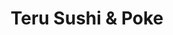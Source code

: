 ---
layout: place
title: "Teru Sushi & Poke"
permalink: /maryland/baltimore/teru-sushi-poke.html
stateAbbr: MD
stateName: Maryland
cityName: Baltimore
seo:
  name: "Teru Sushi & Poke"
  type: Restaurant
  links: https://www.teru-sushi.com/
description: "Teru Sushi & Poke serves delicious sushi in Baltimore, Maryland. Try fresh Japanese dishes for a great dining experience. Available for takeout, delivery, lunch, and dinner."
place_id: ChIJyd1sz4sFyIkRpIEV24MjC6k
photos:
  - name: >-
      places/ChIJyd1sz4sFyIkRpIEV24MjC6k/photos/AeeoHcL4TROSraNDPaSfLlNnzJO55ufdmhsf9b4vFPE0ZSU4ux6qtYN-dvFQkJjWXA33Sj4MTSIDnVHOhr5QZXWS8Wx3fRqwa3P_pDNJRGzGdhP4RHWnspl1Lj14dSs15NYLSDkb5fYWeCODrmyOYln9TrXC4j0j0VjclhBKKAuclCxyqxbJlfu7w0M6jylXOwuPsxVHPS8uZqFf4AplRn2e-ufOG_nCqG3vSENxb7jC5UxAHrsqYbHPCRnAob27SacNg4fxscxNBMVTxeQXflqEiUYzup7kVLtOzBTdCJuWW4vQcg
    widthPx: 4032
    heightPx: 3024
    authorAttributions:
      - displayName: Teru Sushi & Poke
        uri: https://maps.google.com/maps/contrib/103243635975760545801
        photoUri: >-
          https://lh3.googleusercontent.com/a/ACg8ocJ6b8-Qmv0sRQKMf0xh3YrA7CaINKOiir3KCZzxe2bfIO8CNA=s100-p-k-no-mo
    flagContentUri: >-
      https://www.google.com/local/imagery/report/?cb_client=maps_api_places.places_api&image_key=!1e10!2sAF1QipNIimzgcBysnKdqj8eHDr05_I5gDTLOKEFqdMfC&hl=en-US
    googleMapsUri: >-
      https://www.google.com/maps/place//data=!3m4!1e2!3m2!1sAF1QipNIimzgcBysnKdqj8eHDr05_I5gDTLOKEFqdMfC!2e10!4m2!3m1!1s0x89c8058bcf6cddc9:0xa90b2383db1581a4
  - name: >-
      places/ChIJyd1sz4sFyIkRpIEV24MjC6k/photos/AeeoHcKazfW5Ab9vhJVbvAbHb_HbLpXWb0Ni-Ie6-oU-CT8kXRPWRabSstFHMC1twIMMcyBc4zPQdGi-yGuz5qfz5yJ1XoxDrn4QvmWOy15DVg6u-s0CPGF6AVelXaTAjfieT9X1jG2IQll4K4RKoav24OOZyv1yf2MKu0HejNpdgWVEEN6VHSItnQZgJiwV-Y22wL8sE9HQyAud4NqwDx-UPC74wexfxS1tZxuzvUnU_qq6mYG5KB7VWf_OCzdzB8RbBd5c7g3Hb-9E91Cjgdmna5ri_MRj2zYN_FTEuHpJYFiWJS9iYjyxNfH8ccyGnH7V56f5axwvIUrbC6H5sAL2VUwrRZcuZUirhsJGEEy1-xEmJMCzVNQA76PT6Vsko0its3O4x4kjs_HV7TybKVX7Telbpvv22FYEMTzUZvg9Ps4B_BfXqvIE3sMe9pQPU0BO
    widthPx: 4000
    heightPx: 2252
    authorAttributions:
      - displayName: roxboxable
        uri: https://maps.google.com/maps/contrib/109748528131539701168
        photoUri: >-
          https://lh3.googleusercontent.com/a-/ALV-UjWFI2TMQVJUkwDAvVgarqf7FOlC6oN-VhHkIw-NJqENgfh3KaA=s100-p-k-no-mo
    flagContentUri: >-
      https://www.google.com/local/imagery/report/?cb_client=maps_api_places.places_api&image_key=!1e10!2sCIABIhADycKznABHd2f2ql4ACIWj&hl=en-US
    googleMapsUri: >-
      https://www.google.com/maps/place//data=!3m4!1e2!3m2!1sCIABIhADycKznABHd2f2ql4ACIWj!2e10!4m2!3m1!1s0x89c8058bcf6cddc9:0xa90b2383db1581a4
  - name: >-
      places/ChIJyd1sz4sFyIkRpIEV24MjC6k/photos/AeeoHcJPrla4jnYcTDxdCQT4VBvHrDcZneJXZpZ4AtiuDWhAwJV6bnBQuRGttypXJEsWbNG1n8nj8YP3DOxgflpnp7C28NYgNkZ619Z7knIGVQqANmWtL371DBCVOg4NEhtS1p-ZIKDtFO60DC72woRb38ANZgNyYmWUQV63sS-QXn3585bw-qtVLydHijBRCUMuZOOnSRY3XJX4CTy76viZ7iCa3urWa4kY793VfQy4iEYAXQYIOVgD40-hoBOFJfOt18liaRmntHnT06aLQVOpQc9Rde-jpzLJhsTSBWEunNu-CA
    widthPx: 4032
    heightPx: 3024
    authorAttributions:
      - displayName: Teru Sushi & Poke
        uri: https://maps.google.com/maps/contrib/103243635975760545801
        photoUri: >-
          https://lh3.googleusercontent.com/a/ACg8ocJ6b8-Qmv0sRQKMf0xh3YrA7CaINKOiir3KCZzxe2bfIO8CNA=s100-p-k-no-mo
    flagContentUri: >-
      https://www.google.com/local/imagery/report/?cb_client=maps_api_places.places_api&image_key=!1e10!2sAF1QipNmXjXSx0yrnWKVozw6hImA9INFiSBXV-28Fnw4&hl=en-US
    googleMapsUri: >-
      https://www.google.com/maps/place//data=!3m4!1e2!3m2!1sAF1QipNmXjXSx0yrnWKVozw6hImA9INFiSBXV-28Fnw4!2e10!4m2!3m1!1s0x89c8058bcf6cddc9:0xa90b2383db1581a4
  - name: >-
      places/ChIJyd1sz4sFyIkRpIEV24MjC6k/photos/AeeoHcJhoQgQsu2yrDYOXwkoQ87LrqeFCDeXGBgoDzuayJUnA9gAX9knl5X32CKJE4h_Pd1vc2bd_5_MWGrrKg6T4VS8c5Hdr8EeAs6JnqM8BrSqbOlsojcCidkAPv5V131zcED-dVtlwZ1SbrztSLe39K79wztPPGt198_qu30aI41vsSnKQvUmPOQOItHnSxrwBo5FV8WKfub2uhJcFIArWmCzS4OoK0oHIE6VcCjfuwIOziZRfARuIdNpf-hTB4GV6ePNyeaKqoQF7M6Oaoo6Jq-Ugjl23GnpnywiezxE-MdPbA
    widthPx: 1284
    heightPx: 982
    authorAttributions:
      - displayName: Teru Sushi & Poke
        uri: https://maps.google.com/maps/contrib/103243635975760545801
        photoUri: >-
          https://lh3.googleusercontent.com/a/ACg8ocJ6b8-Qmv0sRQKMf0xh3YrA7CaINKOiir3KCZzxe2bfIO8CNA=s100-p-k-no-mo
    flagContentUri: >-
      https://www.google.com/local/imagery/report/?cb_client=maps_api_places.places_api&image_key=!1e10!2sAF1QipM62m8KC6OnizT-pnCKFjUPWM1b-P0Uu-hNSgcW&hl=en-US
    googleMapsUri: >-
      https://www.google.com/maps/place//data=!3m4!1e2!3m2!1sAF1QipM62m8KC6OnizT-pnCKFjUPWM1b-P0Uu-hNSgcW!2e10!4m2!3m1!1s0x89c8058bcf6cddc9:0xa90b2383db1581a4
  - name: >-
      places/ChIJyd1sz4sFyIkRpIEV24MjC6k/photos/AeeoHcL7OQxd2v5dB8v-5AKecLZBtettCL5jhgng6c8UbuDiXuOBTXgPwJKV9zOOI5PSqerPsc0vRFnqNrmAKrZ07JO4NICRc4YeiPh8Kw4FC0fmeHAkSSB41_kOYTNCRFR5yP6_9g8tA3oDQxHljQfqBEIPnfaO2zsJ16vQyeKlO8sLr8uWxlOibahEdgpr80yiO3aSNmvyOQQ84PIs1EIZO_xbvEivDH0RuZtCzCULysN7PCql4ryLcJFgBC4Gl3GWcr6jo4V8AMX_e7FNpL39zkuS6EfcgLgXRvmE2RjlNBOHunUNBMZY2JH3w07DR-AHQnQFVFyo27yNJMnxBczI7SHArlDvhDisMjtzNtaEa4ioLswo44XWQA_4-2vDdZX7S3yj-Zied8fr9QWXV0uLRbJIrygGxhJMdFqU5p-kiMTL2kg
    widthPx: 4032
    heightPx: 3024
    authorAttributions:
      - displayName: Daniel Lee
        uri: https://maps.google.com/maps/contrib/114850009059002449783
        photoUri: >-
          https://lh3.googleusercontent.com/a/ACg8ocIMf6BV8Qrni5OSlJAEEgIBXIPR-kbfoMtfovZMzYr__wXCdg=s100-p-k-no-mo
    flagContentUri: >-
      https://www.google.com/local/imagery/report/?cb_client=maps_api_places.places_api&image_key=!1e10!2sCIHM0ogKEICAgIDX5tbr_gE&hl=en-US
    googleMapsUri: >-
      https://www.google.com/maps/place//data=!3m4!1e2!3m2!1sCIHM0ogKEICAgIDX5tbr_gE!2e10!4m2!3m1!1s0x89c8058bcf6cddc9:0xa90b2383db1581a4
  - name: >-
      places/ChIJyd1sz4sFyIkRpIEV24MjC6k/photos/AeeoHcKn2E4QXo86V5FznfTwK3MY6wDMnH2ngxAkzSLRZ8g8t_HSyphNo4K528lI68TLDFhGjtajjpadaLUMQN3RorooTXHnhJ6vhiTxl0YWbOpjpmE15l9rgMp7frSKKJop2GINJlcLs_7voXyqwENmuARjZNqAJu5tgyrbUkIajgNdLwv3uW_VWfbxaFZDmo6Kurzv0MrSeoGIsiD_t42l6QEh1C7mzDn_6Tn9rGtHsl7EJclLVBpI2pIogWbI6WypHFtCuGCvKJ5Lt0l9soJ6uvQSYZzAG-aVRpTxyr40eKx3ijhJ3By0yjlGBq-6OG7srmAsSkWpVRsYHtPnN1bazJ6Mm1f0_3FlhoD8zolwMlWft85uaFzyWTQbRBtyFxB7sQw9Cwgzpac1qzMvP26fNjtHxfS2GCvDWl61huqdAXAm716utBhh1YsCvae5Lg
    widthPx: 4030
    heightPx: 3022
    authorAttributions:
      - displayName: Sutreechai Boonwang
        uri: https://maps.google.com/maps/contrib/101719642693370525049
        photoUri: >-
          https://lh3.googleusercontent.com/a-/ALV-UjWg57wPFr0RCAMiKLCxiaB7iSRB0dgWMk4g1zI_edSPYOMZpsVR=s100-p-k-no-mo
    flagContentUri: >-
      https://www.google.com/local/imagery/report/?cb_client=maps_api_places.places_api&image_key=!1e10!2sCIABIhAA3ireqT2awWecDpcAByoN&hl=en-US
    googleMapsUri: >-
      https://www.google.com/maps/place//data=!3m4!1e2!3m2!1sCIABIhAA3ireqT2awWecDpcAByoN!2e10!4m2!3m1!1s0x89c8058bcf6cddc9:0xa90b2383db1581a4
  - name: >-
      places/ChIJyd1sz4sFyIkRpIEV24MjC6k/photos/AeeoHcI14HmV7LjsFSBLjejlfhiXPwyAESx5SckYO5Z3YgBC_KzPA47w61w08LNu4xyPNj6eEXMTuuvSumwyzlyTubi0LQo8d8Qed2x2jCdWXZW0TDDOAJQ4S_dHSgKkWphVCtikuswfIgtde73UhyqAK7fZLi6YTfoLHfZQbOz-_QKrUX6V4ZimJJv2LYuD0W9QKwfx0_6IkrPz_m-4TDHkyMjAHP7G_slK0yPtg607XHlmv9PeJ-8vl9uJDiwpgrK0zEwCOXcBbUT2-Fa_cgFiOH7wapVv7xdhrEsGB3_Bsc5EZg
    widthPx: 1620
    heightPx: 2025
    authorAttributions:
      - displayName: Teru Sushi & Poke
        uri: https://maps.google.com/maps/contrib/103243635975760545801
        photoUri: >-
          https://lh3.googleusercontent.com/a/ACg8ocJ6b8-Qmv0sRQKMf0xh3YrA7CaINKOiir3KCZzxe2bfIO8CNA=s100-p-k-no-mo
    flagContentUri: >-
      https://www.google.com/local/imagery/report/?cb_client=maps_api_places.places_api&image_key=!1e10!2sAF1QipNVHS813yGMs7Kbq3QjIvRJseHLwMpEbuG-Oy_k&hl=en-US
    googleMapsUri: >-
      https://www.google.com/maps/place//data=!3m4!1e2!3m2!1sAF1QipNVHS813yGMs7Kbq3QjIvRJseHLwMpEbuG-Oy_k!2e10!4m2!3m1!1s0x89c8058bcf6cddc9:0xa90b2383db1581a4
  - name: >-
      places/ChIJyd1sz4sFyIkRpIEV24MjC6k/photos/AeeoHcI9S50GAtlbmf2ZAr7bFbZMJCb7pdlUOiQTAfCCbyD8FQr0D44MJK8M1wlZbUw9nPK0kJUQeUNEfmKt_0rT5_0ltq_jgLU1-IUGd6y86r8Byktp_SX7Yx3ZaTeLQe0whM1FxGitasLeuETTZMPn8I0gjtX7705ENA042f8_WucGPhOg0nnr_luam8Z_TeLSzE5DKtgBfpwIT7I4bRodk5LDOV92zQHa9aYJz1WWypKjec-B_WZ3liw3nAM14SaKJv8TdrTVV4-DJPbKhMI9mz-KjH9ajnOrGmiyd43931ud8yKYwRBFx8Ww_2DCRCrb2aP02WfPTzdKMKK3ktjE7jSNQC_GnpD25aeYWuvC6tENCcyEx0EiMF6Q31W9TnVH_Rzusjtojehy6HOSP4EPYdx2yy6Y9ZX8CleF-ilPiEisDqW1bjoiGZuWcWDXuY18
    widthPx: 4031
    heightPx: 3023
    authorAttributions:
      - displayName: Sutreechai Boonwang
        uri: https://maps.google.com/maps/contrib/101719642693370525049
        photoUri: >-
          https://lh3.googleusercontent.com/a-/ALV-UjWg57wPFr0RCAMiKLCxiaB7iSRB0dgWMk4g1zI_edSPYOMZpsVR=s100-p-k-no-mo
    flagContentUri: >-
      https://www.google.com/local/imagery/report/?cb_client=maps_api_places.places_api&image_key=!1e10!2sCIABIhADydmY9iNXCWecDpkABRRf&hl=en-US
    googleMapsUri: >-
      https://www.google.com/maps/place//data=!3m4!1e2!3m2!1sCIABIhADydmY9iNXCWecDpkABRRf!2e10!4m2!3m1!1s0x89c8058bcf6cddc9:0xa90b2383db1581a4
  - name: >-
      places/ChIJyd1sz4sFyIkRpIEV24MjC6k/photos/AeeoHcJ9iZNwJcWQIdnd3NnKJTxuIgg5r8yx17BVxyJIyaRCKjhUU3XkP26H8MFakA5FBXaY66-pdysIifieImgpw0tVrwe2JD_LHXJRrXqOucohIpVrtH4R8D6-5MLWg6MCK-TO9hEsV9txGqx6aWAXMfnMhjPkDho2Kuk8jw9bfRXDJBbrdwBbdDbVY5rqcSbfNe6Wbdq-HoA776_tj_4RM-_Gdgv-_SwjWwxMTDfgCFFLW1rfOjHc7pt3nsECxcVFNlO2IV_gDEK6zo9_FbL5NQ1zHvtj2qmNbdju3rI1YP-YXUH8PQ2PU1_ggrYUnobOQfyLUCPCwNdeLzcApOxS1ijFH0UA3eRfjfuz1QrTVUGVmJvreJPbMsq6ZkzHYD4D2bVA_xcOUfL7q2tA2NzwJDNckARJ6A-B019yTTa-RAJ3rVVcutiQ09YheYB15w
    widthPx: 2252
    heightPx: 4000
    authorAttributions:
      - displayName: roxboxable
        uri: https://maps.google.com/maps/contrib/109748528131539701168
        photoUri: >-
          https://lh3.googleusercontent.com/a-/ALV-UjWFI2TMQVJUkwDAvVgarqf7FOlC6oN-VhHkIw-NJqENgfh3KaA=s100-p-k-no-mo
    flagContentUri: >-
      https://www.google.com/local/imagery/report/?cb_client=maps_api_places.places_api&image_key=!1e10!2sCIABIhAA3ilWKg73W2f2qmEAA3m3&hl=en-US
    googleMapsUri: >-
      https://www.google.com/maps/place//data=!3m4!1e2!3m2!1sCIABIhAA3ilWKg73W2f2qmEAA3m3!2e10!4m2!3m1!1s0x89c8058bcf6cddc9:0xa90b2383db1581a4
  - name: >-
      places/ChIJyd1sz4sFyIkRpIEV24MjC6k/photos/AeeoHcLU2_OIyUfvaU0V1HpRnd9NZZJSC34fVBnAYdPx2VY_1eC5A-Oiwaadd8suqOpjyoW9l80NPkpcoDcz5lBys3ytt51GkdiyXxaPesBqBhylKHQyreHiugbebtNUr3CU1L5u1mGLhH3mv_dU2D3NJ0uTrgAaglQPeWMFiiBZ0XHlO8azgG7p-xc4tXvOUYj68XnKoaMoXAnO3kOaa__lC-HmElxkvKdsLk1R2anS5Tkc_UQmjLKI2DD4S0tCA2VOi56EynomspQIL_uPbh4mqfCmHqCgKMf7Q7KwqWloC8J-v8z23ZX2gHFhgJpuSXwLEwRsV-nG8Wu4Et9GQJvRWzkYA_xZhV7YXufr0T9v5cAnUUkbS2tGYhFS7fBXmdQ2vodt3a_vo8_ZnqFKf2YshNp8yJEO4rbykJPdellQHA5MU2PvJS03Ky5QTV62B_sZ
    widthPx: 4032
    heightPx: 3024
    authorAttributions:
      - displayName: Sutreechai Boonwang
        uri: https://maps.google.com/maps/contrib/101719642693370525049
        photoUri: >-
          https://lh3.googleusercontent.com/a-/ALV-UjWg57wPFr0RCAMiKLCxiaB7iSRB0dgWMk4g1zI_edSPYOMZpsVR=s100-p-k-no-mo
    flagContentUri: >-
      https://www.google.com/local/imagery/report/?cb_client=maps_api_places.places_api&image_key=!1e10!2sCIABIhADydmY9iNXCWecDpkAClLo&hl=en-US
    googleMapsUri: >-
      https://www.google.com/maps/place//data=!3m4!1e2!3m2!1sCIABIhADydmY9iNXCWecDpkAClLo!2e10!4m2!3m1!1s0x89c8058bcf6cddc9:0xa90b2383db1581a4
address: Lexington Market, 112 N Eutaw St Stall 41, Baltimore, MD 21201, USA
street: Lexington Market, 112 N Eutaw St Stall 41
city: Baltimore
state: MD
zip: '21201'
country: USA
neighborhood: Bromo Arts District
latitude: '39.291059'
longitude: '-76.621913'
accessibility_options:
  wheelchairAccessibleEntrance: true
  wheelchairAccessibleRestroom: true
business_status: OPERATIONAL
name: Teru Sushi & Poke
google_maps_links:
  directionsUri: >-
    https://www.google.com/maps/dir//''/data=!4m7!4m6!1m1!4e2!1m2!1m1!1s0x89c8058bcf6cddc9:0xa90b2383db1581a4!3e0
  placeUri: https://maps.google.com/?cid=12180868666376946084
  writeAReviewUri: >-
    https://www.google.com/maps/place//data=!4m3!3m2!1s0x89c8058bcf6cddc9:0xa90b2383db1581a4!12e1
  reviewsUri: >-
    https://www.google.com/maps/place//data=!4m4!3m3!1s0x89c8058bcf6cddc9:0xa90b2383db1581a4!9m1!1b1
  photosUri: >-
    https://www.google.com/maps/place//data=!4m3!3m2!1s0x89c8058bcf6cddc9:0xa90b2383db1581a4!10e5
primary_type: Takeout Restaurant
opening_hours:
  regular: null
  current: null
secondary_opening_hours:
  regular:
    weekdayDescriptions: null
    type: null
  current:
    weekdayDescriptions: null
    type: null
phone: (443) 574-6919
price_level: null
price_range: $10 &ndash; $20
rating: '5.0'
rating_count: 0
website: https://www.teru-sushi.com/
reviews:
  - name: >-
      places/ChIJyd1sz4sFyIkRpIEV24MjC6k/reviews/ChdDSUhNMG9nS0VJQ0FnTURnN2NESmp3RRAB
    relativePublishTimeDescription: a month ago
    rating: 5
    text:
      text: >-
        Amazing! Visiting from TX- Raj and his crew make an amazing dish!! Never
        had such amazing shrimp tempura in a dumpling bun - generously shrimp,
        unagi sauce, geniously paired with pickle and crispies.  So yummy!
      languageCode: en
    originalText:
      text: >-
        Amazing! Visiting from TX- Raj and his crew make an amazing dish!! Never
        had such amazing shrimp tempura in a dumpling bun - generously shrimp,
        unagi sauce, geniously paired with pickle and crispies.  So yummy!
      languageCode: en
    authorAttribution:
      displayName: Michelle Sanchez
      uri: https://www.google.com/maps/contrib/111959204713622118133/reviews
      photoUri: >-
        https://lh3.googleusercontent.com/a/ACg8ocI0kyiIiEZtGzj1-nLQhLdxP19vSands-28MTDlL0h50GGDOA=s128-c0x00000000-cc-rp-mo-ba2
    publishTime: '2025-02-26T16:27:58.638616Z'
    flagContentUri: >-
      https://www.google.com/local/review/rap/report?postId=ChdDSUhNMG9nS0VJQ0FnTURnN2NESmp3RRAB&d=17924085&t=1
    googleMapsUri: >-
      https://www.google.com/maps/reviews/data=!4m6!14m5!1m4!2m3!1sChdDSUhNMG9nS0VJQ0FnTURnN2NESmp3RRAB!2m1!1s0x89c8058bcf6cddc9:0xa90b2383db1581a4
  - name: >-
      places/ChIJyd1sz4sFyIkRpIEV24MjC6k/reviews/ChdDSUhNMG9nS0VJQ0FnSURicklEUXZ3RRAB
    relativePublishTimeDescription: 8 months ago
    rating: 5
    text:
      text: >-
        This is absolutely my favorite sushi place ever! The vibes are perfect,
        very clean and well light. There is seating right there which was great.


        The portion sizes alone would make this restaurant a 5/5 I ordered two
        avocado rolls and they were the size of two rolls each in Miami. I have
        never had this much avocado in an avocado than I have had here. Each of
        the rolls with 8 pieces each were filled to the brim with avocado!🥰


        The women who were working were the sweetest and the cashier at the time
        Jasmine is so nice.


        My family ordered from other restaurants in the market before I had
        order but I got my food within mins of ordering while it took 30 mins
        for my family to get theirs.


        Absolutely love this place!🎉
      languageCode: en
    originalText:
      text: >-
        This is absolutely my favorite sushi place ever! The vibes are perfect,
        very clean and well light. There is seating right there which was great.


        The portion sizes alone would make this restaurant a 5/5 I ordered two
        avocado rolls and they were the size of two rolls each in Miami. I have
        never had this much avocado in an avocado than I have had here. Each of
        the rolls with 8 pieces each were filled to the brim with avocado!🥰


        The women who were working were the sweetest and the cashier at the time
        Jasmine is so nice.


        My family ordered from other restaurants in the market before I had
        order but I got my food within mins of ordering while it took 30 mins
        for my family to get theirs.


        Absolutely love this place!🎉
      languageCode: en
    authorAttribution:
      displayName: Jamora Arroyo-Jefferson
      uri: https://www.google.com/maps/contrib/112179845917873001767/reviews
      photoUri: >-
        https://lh3.googleusercontent.com/a-/ALV-UjVsj7FMYjVMbbIBuojmgB1R620bmmGl_RZOdV6sP1LXt-1fQx_0=s128-c0x00000000-cc-rp-mo
    publishTime: '2024-08-02T18:21:53.280405Z'
    flagContentUri: >-
      https://www.google.com/local/review/rap/report?postId=ChdDSUhNMG9nS0VJQ0FnSURicklEUXZ3RRAB&d=17924085&t=1
    googleMapsUri: >-
      https://www.google.com/maps/reviews/data=!4m6!14m5!1m4!2m3!1sChdDSUhNMG9nS0VJQ0FnSURicklEUXZ3RRAB!2m1!1s0x89c8058bcf6cddc9:0xa90b2383db1581a4
  - name: >-
      places/ChIJyd1sz4sFyIkRpIEV24MjC6k/reviews/ChZDSUhNMG9nS0VJQ0FnSUNMZ09qd0p3EAE
    relativePublishTimeDescription: 10 months ago
    rating: 5
    text:
      text: >-
        I wanted to wait out the orioles game garage traffic a little, so
        decided to stop by Lexington market. My husband had mentioned wanting
        fish/sushi recently, so I grabbed him a spicy tuna poke bowl, and a
        kani(?) cream cheese sushi roll for myself.


        My husband was happy with his bowl and surprisingly turned down my
        wasabi bc he said it was spicy enough, which is rare and a good sign for
        him. I loved my sushi, though the roll I got can’t really be a testament
        to the sushi quality bc it was deep-fried, cream-cheese-filled, and
        likely considered a monstrosity to sushi purists 😂 but it hit the spot
        for someone not really in the mood for sushi but also not really in the
        mood to make two stops.


        If I were in the area and in the mood, would definitely try again!
      languageCode: en
    originalText:
      text: >-
        I wanted to wait out the orioles game garage traffic a little, so
        decided to stop by Lexington market. My husband had mentioned wanting
        fish/sushi recently, so I grabbed him a spicy tuna poke bowl, and a
        kani(?) cream cheese sushi roll for myself.


        My husband was happy with his bowl and surprisingly turned down my
        wasabi bc he said it was spicy enough, which is rare and a good sign for
        him. I loved my sushi, though the roll I got can’t really be a testament
        to the sushi quality bc it was deep-fried, cream-cheese-filled, and
        likely considered a monstrosity to sushi purists 😂 but it hit the spot
        for someone not really in the mood for sushi but also not really in the
        mood to make two stops.


        If I were in the area and in the mood, would definitely try again!
      languageCode: en
    authorAttribution:
      displayName: Annisa Liu
      uri: https://www.google.com/maps/contrib/110550535925400089260/reviews
      photoUri: >-
        https://lh3.googleusercontent.com/a-/ALV-UjVz1ysXDbQ4yRJoZXohqmhR4UHGtlHIRcs3q-31unB85wKGKvA=s128-c0x00000000-cc-rp-mo-ba3
    publishTime: '2024-06-13T22:28:14.624851Z'
    flagContentUri: >-
      https://www.google.com/local/review/rap/report?postId=ChZDSUhNMG9nS0VJQ0FnSUNMZ09qd0p3EAE&d=17924085&t=1
    googleMapsUri: >-
      https://www.google.com/maps/reviews/data=!4m6!14m5!1m4!2m3!1sChZDSUhNMG9nS0VJQ0FnSUNMZ09qd0p3EAE!2m1!1s0x89c8058bcf6cddc9:0xa90b2383db1581a4
  - name: >-
      places/ChIJyd1sz4sFyIkRpIEV24MjC6k/reviews/ChdDSUhNMG9nS0VJQ0FnTURnN2NqeWtnRRAB
    relativePublishTimeDescription: a month ago
    rating: 5
    text:
      text: What I Loved was these seemingly Dumpling Tacos ... did not dissapoint
      languageCode: en
    originalText:
      text: What I Loved was these seemingly Dumpling Tacos ... did not dissapoint
      languageCode: en
    authorAttribution:
      displayName: Jacob Sanchez
      uri: https://www.google.com/maps/contrib/104638774538911388059/reviews
      photoUri: >-
        https://lh3.googleusercontent.com/a-/ALV-UjWIclFS1n5iiuVxy5EyyEekIZsQ-VF13gph2_lqtd18BD-YqTmU=s128-c0x00000000-cc-rp-mo
    publishTime: '2025-02-26T16:26:58.974734Z'
    flagContentUri: >-
      https://www.google.com/local/review/rap/report?postId=ChdDSUhNMG9nS0VJQ0FnTURnN2NqeWtnRRAB&d=17924085&t=1
    googleMapsUri: >-
      https://www.google.com/maps/reviews/data=!4m6!14m5!1m4!2m3!1sChdDSUhNMG9nS0VJQ0FnTURnN2NqeWtnRRAB!2m1!1s0x89c8058bcf6cddc9:0xa90b2383db1581a4
  - name: >-
      places/ChIJyd1sz4sFyIkRpIEV24MjC6k/reviews/ChdDSUhNMG9nS0VJQ0FnSURmMWR5ZjV3RRAB
    relativePublishTimeDescription: 3 months ago
    rating: 5
    text:
      text: >-
        Ordered take out on uber eats. Food was excellent. Salmon was tender and
        fresh.
      languageCode: en
    originalText:
      text: >-
        Ordered take out on uber eats. Food was excellent. Salmon was tender and
        fresh.
      languageCode: en
    authorAttribution:
      displayName: Lavender X
      uri: https://www.google.com/maps/contrib/113019498949914482378/reviews
      photoUri: >-
        https://lh3.googleusercontent.com/a/ACg8ocJ45q2lE3xrvRHz_qcvzftbQtS51g-6ctRC_B3zvcJkcx76pA=s128-c0x00000000-cc-rp-mo
    publishTime: '2025-01-08T20:38:23.814Z'
    flagContentUri: >-
      https://www.google.com/local/review/rap/report?postId=ChdDSUhNMG9nS0VJQ0FnSURmMWR5ZjV3RRAB&d=17924085&t=1
    googleMapsUri: >-
      https://www.google.com/maps/reviews/data=!4m6!14m5!1m4!2m3!1sChdDSUhNMG9nS0VJQ0FnSURmMWR5ZjV3RRAB!2m1!1s0x89c8058bcf6cddc9:0xa90b2383db1581a4
parking_options:
  paidStreetParking: true
  valetParking: false
  paidGarageParking: true
payment_options:
  acceptsCreditCards: true
  acceptsDebitCards: true
  acceptsCashOnly: false
  acceptsNfc: true
allow_dogs: null
curbside_pickup: false
delivery: true
dine_in: true
good_for_children: true
good_for_groups: null
good_for_sports: false
live_music: false
menu_for_children: null
outdoor_seating: null
reservable: null
restroom: true
serves_beer: null
serves_breakfast: null
serves_brunch: true
serves_cocktails: null
serves_coffee: null
serves_dinner: true
serves_dessert: null
serves_lunch: true
serves_vegetarian_food: null
serves_wine: null
takeout: true
update_category: essentials
summary: null

---